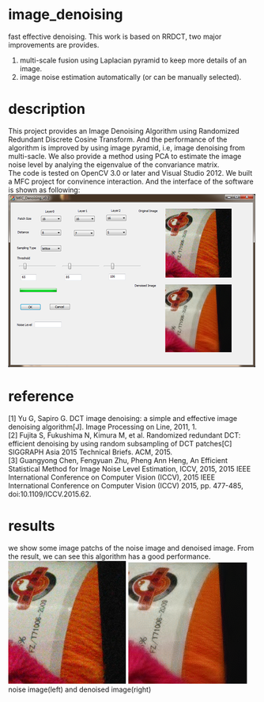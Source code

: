 # image_denoising
fast effective denoising. This work is based on RRDCT, two major improvements are provides. <br>
1. multi-scale fusion using Laplacian pyramid to keep more details of an image.  <br>
2. image noise estimation automatically (or can be manually selected).
# description
This project provides an Image Denoising Algorithm using Randomized Redundant Discrete Cosine Transform. And the performance of the algorithm is improved by using image pyramid, i.e, image denoising from multi-sacle. We also provide a method using PCA to estimate the image noise level by analying the eigenvalue of the convariance matrix. <br>
The code is tested on OpenCV 3.0 or later and Visual Studio 2012. We built a MFC project for convinence interaction. And the interface of the software is shown as following: <br>
![image](./screenshot/interface.png)
# reference
[1] Yu G, Sapiro G. DCT image denoising: a simple and effective image denoising algorithm[J]. Image Processing on Line, 2011, 1. <br>
[2] Fujita S, Fukushima N, Kimura M, et al. Randomized redundant DCT: efficient denoising by using random subsampling of DCT patches[C]  SIGGRAPH Asia 2015 Technical Briefs. ACM, 2015. <br>
[3] Guangyong Chen, Fengyuan Zhu, Pheng Ann Heng, An Efficient Statistical Method for Image Noise Level Estimation, ICCV, 2015, 2015 IEEE International Conference on Computer Vision (ICCV), 2015 IEEE International Conference on Computer Vision (ICCV) 2015, pp. 477-485, doi:10.1109/ICCV.2015.62. 
# results
we show some image patchs of the noise image and denoised image. From the result, we can see this algorithm has a good performance.<br>
![image](./screenshot/noise.png)
![image](./screenshot/denoised.png)
<br>
noise image(left) and denoised image(right)
